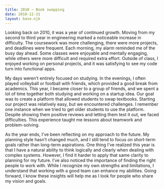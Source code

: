 ```yaml
---
title: 2010 — Book swapping
date: 2010-12-31
layout: base.njk
--- 
```


Looking back on 2010, it was a year of continued growth. Moving from my second to third year in engineering marked a noticeable increase in difficulty. The coursework was more challenging, there were more projects, and deadlines were frequent. Each morning, my alarm reminded me of the busy day ahead. Some classes were enjoyable and mentally engaging, while others were more difficult and required extra effort. Outside of class, I enjoyed working on personal projects, and it was satisfying to see my code turn into functional apps.

My days weren’t entirely focused on studying. In the evenings, I often played volleyball or football with friends, which provided a good break from academics. This year, I became closer to a group of friends, and we spent a lot of time together both studying and working on a startup idea. Our goal was to create a platform that allowed students to swap textbooks. Starting our project was relatively easy, but we encountered challenges. I remember one instance when we tried to get older students to use the platform. Despite showing them positive reviews and letting them test it out, we faced difficulties. This experience taught me lessons about teamwork and problem-solving.

As the year ends, I’ve been reflecting on my approach to the future. My planning style hasn’t changed much, and I still tend to focus on short-term goals rather than long-term aspirations. One thing I’ve realized this year is that I have a natural ability to think logically and clearly when dealing with complex systems. However, I find it harder to apply that same clarity to planning for my future. I’ve also noticed the importance of finding the right people to work with. While I recognize my own strengths and limitations, I understand that working with a good team can enhance my abilities. Going forward, I know these insights will help me as I look for people who share my vision and goals.